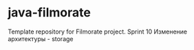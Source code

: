 # java-filmorate
Template repository for Filmorate project.
Sprint 10
Изменение архитектуры - storage

